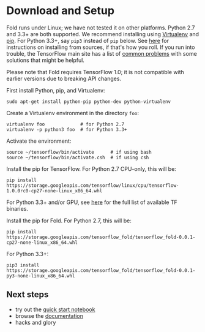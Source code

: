 # Download and Setup

Fold runs under Linux; we have not tested it on other platforms. Python 2.7 and
3.3+ are both supported. We recommend installing
using [Virtualenv](http://docs.python-guide.org/en/latest/dev/virtualenvs/)
and [pip](https://pip.pypa.io/en/stable/). For Python 3.3+, say `pip3` instead
of `pip` below. See [here](sources.md) for instructions on installing from
sources, if that's how you roll. If you run into trouble, the TensorFlow main
site has a list
of
[common problems](https://www.tensorflow.org/versions/r1.0/get_started/os_setup#common_problems) with
some solutions that might be helpful.

Please note that Fold requires TensorFlow 1.0; it is not compatible with earlier
versions due to breaking API changes.

First install Python, pip, and Virtualenv:

```
sudo apt-get install python-pip python-dev python-virtualenv
```

Create a Virtualenv environment in the directory `foo`:

```
virtualenv foo             # for Python 2.7
virtualenv -p python3 foo  # for Python 3.3+
```

Activate the environment:

```
source ~/tensorflow/bin/activate      # if using bash
source ~/tensorflow/bin/activate.csh  # if using csh
```

Install the pip for TensorFlow. For Python 2.7 CPU-only, this will be:

```
pip install https://storage.googleapis.com/tensorflow/linux/cpu/tensorflow-1.0.0rc0-cp27-none-linux_x86_64.whl
```

For Python 3.3+ and/or GPU,
see
[here](https://www.tensorflow.org/versions/r1.0/get_started/os_setup#using_pip)
for the full list of available TF binaries. 

Install the pip for Fold.  For Python 2.7, this will be:

```
pip install https://storage.googleapis.com/tensorflow_fold/tensorflow_fold-0.0.1-cp27-none-linux_x86_64.whl
```

For Python 3.3+:

```
pip3 install https://storage.googleapis.com/tensorflow_fold/tensorflow_fold-0.0.1-py3-none-linux_x86_64.whl
```

## Next steps

* try out the [quick start notebook](quick.ipynb)
* browse the [documentation](index.md)
* hacks and glory
